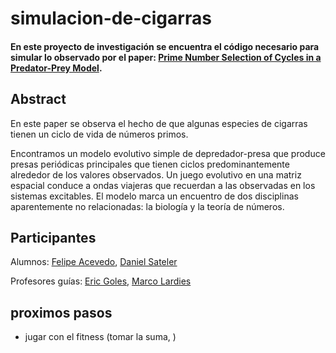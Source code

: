 # simulacion-de-cigarras

#### En este proyecto de investigación se encuentra el código necesario para simular lo observado por el paper: [Prime Number Selection of Cycles in a Predator-Prey Model](https://onlinelibrary.wiley.com/doi/abs/10.1002/cplx.1040). 

## Abstract
En este paper se observa el hecho de que algunas especies de cigarras tienen un ciclo de vida de números primos. 

Encontramos un modelo evolutivo simple de depredador-presa que produce presas periódicas principales que tienen ciclos predominantemente alrededor de los valores observados. Un juego evolutivo en una matriz espacial conduce a ondas viajeras que recuerdan a las observadas en los sistemas excitables.
El modelo marca un encuentro de dos disciplinas aparentemente no relacionadas: la biología y la teoría de números.


## Participantes
Alumnos: [Felipe Acevedo](github.com/jorgeluisgarcia), [Daniel Sateler](github.com/joseluisgarcia)

Profesores guías: [Eric Goles](https://es.wikipedia.org/wiki/Eric_Goles), [Marco Lardies](https://www.researchgate.net/profile/Marco-Lardies)



## proximos pasos
- jugar con el fitness (tomar la suma, )